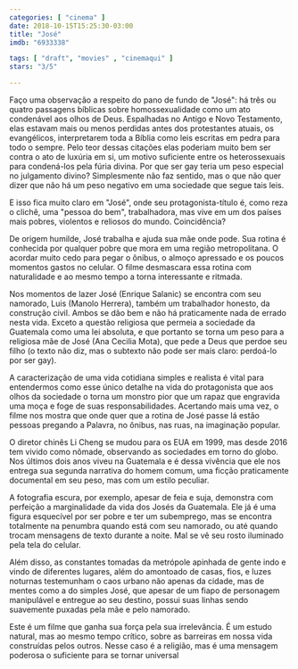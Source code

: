 ```yaml
---
categories: [ "cinema" ]
date: 2018-10-15T15:25:30-03:00
title: "José"
imdb: "6933338"

tags: [ "draft", "movies" , "cinemaqui" ]
stars: "3/5"

---
```

Faço uma observação a respeito do pano de fundo de "José": há três ou quatro passagens bíblicas sobre homossexualidade como um ato condenável aos olhos de Deus. Espalhadas no Antigo e Novo Testamento, elas estavam mais ou menos perdidas antes dos protestantes atuais, os evangélicos, interpretarem toda a Bíblia como leis escritas em pedra para todo o sempre. Pelo teor dessas citações elas poderiam muito bem ser contra o ato de luxúria em si, um motivo suficiente entre os heterossexuais para condená-los pela fúria divina. Por que ser gay teria um peso especial no julgamento divino? Simplesmente não faz sentido, mas o que não quer dizer que não há um peso negativo em uma sociedade que segue tais leis.

E isso fica muito claro em "José", onde seu protagonista-título é, como reza o clichê, uma "pessoa do bem", trabalhadora, mas vive em um dos países mais pobres, violentos e reliosos do mundo. Coincidência?

De origem humilde, José trabalha e ajuda sua mãe onde pode. Sua rotina é conhecida por qualquer pobre que mora em uma região metropolitana. O acordar muito cedo para pegar o ônibus, o almoço apressado e os poucos momentos gastos no celular. O filme desmascara essa rotina com naturalidade e ao mesmo tempo a torna interessante e ritmada.

Nos momentos de lazer José (Enrique Salanic) se encontra com seu namorado, Luis (Manolo Herrera), também um trabalhador honesto, da construção civil. Ambos se dão bem e não há praticamente nada de errado nesta vida. Exceto a questão religiosa que permeia a sociedade da Guatemala como uma lei absoluta, e que portanto se torna um peso para a religiosa mãe de José (Ana Cecilia Mota), que pede a Deus que perdoe seu filho (o texto não diz, mas o subtexto não pode ser mais claro: perdoá-lo por ser gay).

A caracterização de uma vida cotidiana simples e realista é vital para entendermos como esse único detalhe na vida do protagonista que aos olhos da sociedade o torna um monstro pior que um rapaz que engravida uma moça e foge de suas responsabilidades. Acertando mais uma vez, o filme nos mostra que onde quer que a rotina de José passe lá estão pessoas pregando a Palavra, no ônibus, nas ruas, na imaginação popular.

O diretor chinês Li Cheng se mudou para os EUA em 1999, mas desde 2016 tem vivido como nômade, observando as sociedades em torno do globo. Nos últimos dois anos viveu na Guatemala e é dessa vivência que ele nos entrega sua segunda narrativa do homem comum, uma ficção praticamente documental em seu peso, mas com um estilo peculiar.

A fotografia escura, por exemplo, apesar de feia e suja, demonstra com perfeição a marginalidade da vida dos Josés da Guatemala. Ele já é uma figura esquecível por ser pobre e ter um subemprego, mas se encontra totalmente na penumbra quando está com seu namorado, ou até quando trocam mensagens de texto durante a noite. Mal se vê seu rosto iluminado pela tela do celular.

Além disso, as constantes tomadas da metrópole apinhada de gente indo e vindo de diferentes lugares, além do amontoado de casas, fios, e luzes noturnas testemunham o caos urbano não apenas da cidade, mas de mentes como a do simples José, que apesar de um fiapo de personagem manipulável e entregue ao seu destino, possui suas linhas sendo suavemente puxadas pela mãe e pelo namorado.

Este é um filme que ganha sua força pela sua irrelevância. É um estudo natural, mas ao mesmo tempo crítico, sobre as barreiras em nossa vida construídas pelos outros. Nesse caso é a religião, mas é uma mensagem poderosa o suficiente para se tornar universal

